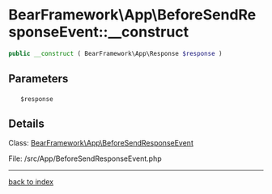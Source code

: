 # BearFramework\App\BeforeSendResponseEvent::__construct

```php
public __construct ( BearFramework\App\Response $response )
```

## Parameters

&nbsp;&nbsp;&nbsp;&nbsp;&nbsp;&nbsp;`$response`

## Details

Class: [BearFramework\App\BeforeSendResponseEvent](bearframework.app.beforesendresponseevent.class.md)

File: /src/App/BeforeSendResponseEvent.php

---

[back to index](index.md)

